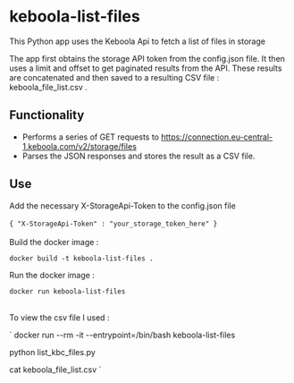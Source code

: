 # keboola-list-files
This Python app uses the Keboola Api to fetch a list of files in storage

The app first obtains the storage API token from the config.json file. It then uses a limit and offset to get paginated results from the API. These results are concatenated and then saved to a resulting CSV file : keboola_file_list.csv .

## Functionality 
- Performs a series of GET requests to https://connection.eu-central-1.keboola.com/v2/storage/files 
- Parses the JSON responses and stores the result as a CSV file.


## Use

Add the necessary X-StorageApi-Token to the config.json file<br/><br/>
`
{
  "X-StorageApi-Token" : "your_storage_token_here"
}
`<br/><br/>
Build the docker image : <br/>

`
docker build -t keboola-list-files .
`<br/>

Run the docker image : <br/>

`
docker run keboola-list-files 
`<br/><br/>

To view the csv file I used :<br/>

`
docker run --rm -it --entrypoint=/bin/bash keboola-list-files

python list_kbc_files.py

cat keboola_file_list.csv
`<br/>
